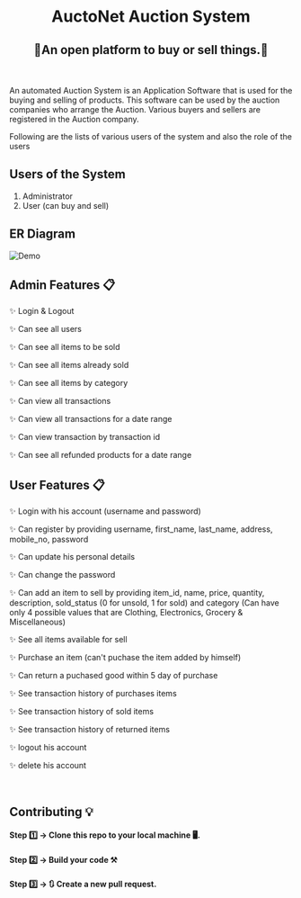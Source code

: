  <h1 align="center">AuctoNet Auction System</h1> 
 
<h2 align="center">🌟An open platform to buy or sell things.🌟</h2>


<br>
<br>
An automated Auction System is an Application Software that is used for the buying and selling of products. This software can be used by the auction companies who arrange the Auction. Various buyers and sellers are registered in the Auction company.


Following are the lists of various users of the system and also the role of the users

## Users of the System
1. Administrator
2. User (can buy and sell)

## ER Diagram
<img alt="Demo" src="https://drive.google.com/file/d/1bBRG6TWMcm8XDJeYfpC1z6rJdMxJYQo2/view?usp=sharing" />

## Admin Features 📋

✨ Login & Logout

✨ Can see all users

✨ Can see all items to be sold

✨ Can see all items already sold

✨ Can see all items by category

✨ Can view all transactions

✨ Can view all transactions for a date range

✨ Can view transaction by transaction id

✨ Can see all refunded products for a date range


## User Features 📋

✨ Login with his account (username and password)

✨ Can register by providing username, first_name, last_name, address, mobile_no,
password

✨ Can update his personal details

✨ Can change the password

✨ Can add an item to sell by providing item_id, name, price, quantity, description,
sold_status (0 for unsold, 1 for sold) and category (Can have only 4 possible values
that are Clothing, Electronics, Grocery & Miscellaneous)

✨ See all items available for sell

✨ Purchase an item (can't puchase the item added by himself)

✨ Can return a puchased good within 5 day of purchase

✨ See transaction history of purchases items

✨ See transaction history of sold items

✨ See transaction history of returned items

✨ logout his account

✨ delete his account


<br>



## Contributing 💡
#### Step 1️⃣    -> Clone this repo to your local machine 🖥️.

#### Step 2️⃣    -> **Build your code** ⚒️

#### Step 3️⃣    -> 🔃 Create a new pull request.

